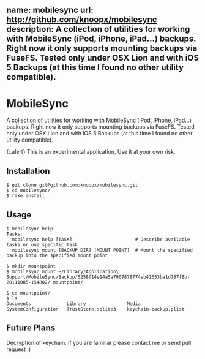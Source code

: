 name: mobilesync
url: http://github.com/knoopx/mobilesync
description: A collection of utilities for working with MobileSync (iPod, iPhone, iPad…) backups. Right now it only supports mounting backups via FuseFS. Tested only under OSX Lion and with iOS 5 Backups (at this time I found no other utility compatible).
----

# MobileSync

A collection of utilities for working with MobileSync (iPod, iPhone, iPad…) backups. Right now it only supports mounting backups via FuseFS. Tested only under OSX Lion and with iOS 5 Backups (at this time I found no other utility compatible).

{:.alert}
This is an experimental application, Use it at your own risk.

## Installation

	$ git clone git@github.com:knoopx/mobilesync.git
	$ cd mobilesync/
	$ rake install

## Usage

	$ mobilesync help
	Tasks:
	  mobilesync help [TASK]                       # Describe available tasks or one specific task
	  mobilesync mount [BACKUP DIR] [MOUNT POINT]  # Mount the specified backup into the specified mount point

	$ mkdir mountpoint
	$ mobilesync mount ~/Library/Application\ Support/MobileSync/Backup/5258f14e14a5a7907878774eb41653ba1d787f8b-20111005-154802/ mountpoint/

	$ cd mountpoint/
	$ ls
	Documents             Library               Media                 SystemConfiguration   TrustStore.sqlite3    keychain-backup.plist

## Future Plans

Decryption of keychain. If you are familiar please contact me or send pull request :)